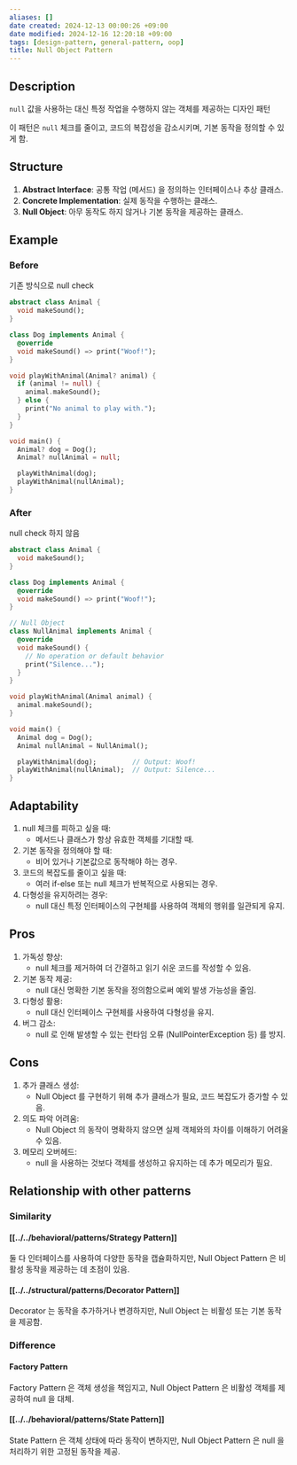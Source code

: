 ```yaml
---
aliases: []
date created: 2024-12-13 00:00:26 +09:00
date modified: 2024-12-16 12:20:18 +09:00
tags: [design-pattern, general-pattern, oop]
title: Null Object Pattern
---
```


## Description

`null` 값을 사용하는 대신 특정 작업을 수행하지 않는 객체를 제공하는 디자인 패턴

이 패턴은 `null` 체크를 줄이고, 코드의 복잡성을 감소시키며, 기본 동작을 정의할 수 있게 함.

## Structure

1. **Abstract Interface**: 공통 작업 (메서드) 을 정의하는 인터페이스나 추상 클래스.
2. **Concrete Implementation**: 실제 동작을 수행하는 클래스.
3. **Null Object**: 아무 동작도 하지 않거나 기본 동작을 제공하는 클래스.

## Example

### Before

기존 방식으로 null check

```dart
abstract class Animal {
  void makeSound();
}

class Dog implements Animal {
  @override
  void makeSound() => print("Woof!");
}

void playWithAnimal(Animal? animal) {
  if (animal != null) {
    animal.makeSound();
  } else {
    print("No animal to play with.");
  }
}

void main() {
  Animal? dog = Dog();
  Animal? nullAnimal = null;

  playWithAnimal(dog);
  playWithAnimal(nullAnimal);
}
```

### After

null check 하지 않음

```dart
abstract class Animal {
  void makeSound();
}

class Dog implements Animal {
  @override
  void makeSound() => print("Woof!");
}

// Null Object
class NullAnimal implements Animal {
  @override
  void makeSound() {
    // No operation or default behavior
    print("Silence...");
  }
}

void playWithAnimal(Animal animal) {
  animal.makeSound();
}

void main() {
  Animal dog = Dog();
  Animal nullAnimal = NullAnimal();

  playWithAnimal(dog);         // Output: Woof!
  playWithAnimal(nullAnimal);  // Output: Silence...
}
```

## Adaptability

1. null 체크를 피하고 싶을 때:
    - 메서드나 클래스가 항상 유효한 객체를 기대할 때.
2. 기본 동작을 정의해야 할 때:
    - 비어 있거나 기본값으로 동작해야 하는 경우.
3. 코드의 복잡도를 줄이고 싶을 때:
    - 여러 if-else 또는 null 체크가 반복적으로 사용되는 경우.
4. 다형성을 유지하려는 경우:
    - null 대신 특정 인터페이스의 구현체를 사용하여 객체의 행위를 일관되게 유지.

## Pros

1. 가독성 향상:
    - null 체크를 제거하여 더 간결하고 읽기 쉬운 코드를 작성할 수 있음.
2. 기본 동작 제공:
    - null 대신 명확한 기본 동작을 정의함으로써 예외 발생 가능성을 줄임.
3. 다형성 활용:
    - null 대신 인터페이스 구현체를 사용하여 다형성을 유지.
4. 버그 감소:
    - null 로 인해 발생할 수 있는 런타임 오류 (NullPointerException 등) 를 방지.

## Cons

1. 추가 클래스 생성:
    - Null Object 를 구현하기 위해 추가 클래스가 필요, 코드 복잡도가 증가할 수 있음.
2. 의도 파악 어려움:
    - Null Object 의 동작이 명확하지 않으면 실제 객체와의 차이를 이해하기 어려울 수 있음.
3. 메모리 오버헤드:
    - null 을 사용하는 것보다 객체를 생성하고 유지하는 데 추가 메모리가 필요.

## Relationship with other patterns

### Similarity

#### [[../../behavioral/patterns/Strategy Pattern]]

둘 다 인터페이스를 사용하여 다양한 동작을 캡슐화하지만, Null Object Pattern 은 비활성 동작을 제공하는 데 초점이 있음.

#### [[../../structural/patterns/Decorator Pattern]]

Decorator 는 동작을 추가하거나 변경하지만, Null Object 는 비활성 또는 기본 동작을 제공함.

### Difference

#### Factory Pattern

Factory Pattern 은 객체 생성을 책임지고, Null Object Pattern 은 비활성 객체를 제공하여 null 을 대체.

#### [[../../behavioral/patterns/State Pattern]]

State Pattern 은 객체 상태에 따라 동작이 변하지만, Null Object Pattern 은 null 을 처리하기 위한 고정된 동작을 제공.

